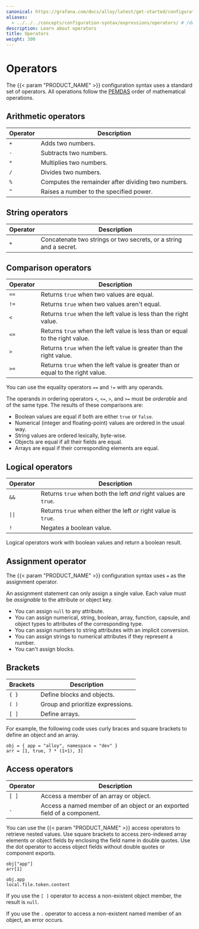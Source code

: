 ```yaml
---
canonical: https://grafana.com/docs/alloy/latest/get-started/configuration-syntax/expressions/operators/
aliases:
  - ../../../concepts/configuration-syntax/expressions/operators/ # /docs/alloy/latest/concepts/configuration-syntax/expressions/operators/
description: Learn about operators
title: Operators
weight: 300
---
```


# Operators

The {{< param "PRODUCT_NAME" >}} configuration syntax uses a standard set of operators.
All operations follow the [PEMDAS][] order of mathematical operations.

## Arithmetic operators

| Operator | Description                                        |
| -------- | -------------------------------------------------- |
| `+`      | Adds two numbers.                                  |
| `-`      | Subtracts two numbers.                             |
| `*`      | Multiplies two numbers.                            |
| `/`      | Divides two numbers.                               |
| `%`      | Computes the remainder after dividing two numbers. |
| `^`      | Raises a number to the specified power.            |

## String operators

| Operator | Description                                                       |
| -------- | ----------------------------------------------------------------- |
| `+`      | Concatenate two strings or two secrets, or a string and a secret. |

## Comparison operators

| Operator | Description                                                                     |
| -------- | ------------------------------------------------------------------------------- |
| `==`     | Returns `true` when two values are equal.                                       |
| `!=`     | Returns `true` when two values aren't equal.                                    |
| `<`      | Returns `true` when the left value is less than the right value.                |
| `<=`     | Returns `true` when the left value is less than or equal to the right value.    |
| `>`      | Returns `true` when the left value is greater than the right value.             |
| `>=`     | Returns `true` when the left value is greater than or equal to the right value. |

You can use the equality operators `==` and `!=` with any operands.

The operands in ordering operators `<`, `<=`, `>`, and `>=` must be _orderable_ and of the same type.
The results of these comparisons are:

- Boolean values are equal if both are either `true` or `false`.
- Numerical (integer and floating-point) values are ordered in the usual way.
- String values are ordered lexically, byte-wise.
- Objects are equal if all their fields are equal.
- Arrays are equal if their corresponding elements are equal.

## Logical operators

| Operator | Description                                                      |
| -------- | ---------------------------------------------------------------- |
| `&&`     | Returns `true` when both the left _and_ right values are `true`. |
| `\|\|`   | Returns `true` when either the left _or_ right value is `true`.  |
| `!`      | Negates a boolean value.                                         |

Logical operators work with boolean values and return a boolean result.

## Assignment operator

The {{< param "PRODUCT_NAME" >}} configuration syntax uses `=` as the assignment operator.

An assignment statement can only assign a single value.
Each value must be _assignable_ to the attribute or object key.

- You can assign `null` to any attribute.
- You can assign numerical, string, boolean, array, function, capsule, and object types to attributes of the corresponding type.
- You can assign numbers to string attributes with an implicit conversion.
- You can assign strings to numerical attributes if they represent a number.
- You can't assign blocks.

## Brackets

| Brackets | Description                       |
| -------- | --------------------------------- |
| `{ }`    | Define blocks and objects.        |
| `( )`    | Group and prioritize expressions. |
| `[ ]`    | Define arrays.                    |

For example, the following code uses curly braces and square brackets to define an object and an array.

```alloy
obj = { app = "alloy", namespace = "dev" }
arr = [1, true, 7 * (1+1), 3]
```

## Access operators

| Operator | Description                                                             |
| -------- | ----------------------------------------------------------------------- |
| `[ ]`    | Access a member of an array or object.                                  |
| `.`      | Access a named member of an object or an exported field of a component. |

You can use the {{< param "PRODUCT_NAME" >}} access operators to retrieve nested values.
Use square brackets to access zero-indexed array elements or object fields by enclosing the field name in double quotes.
Use the dot operator to access object fields without double quotes or component exports.

```alloy
obj["app"]
arr[1]

obj.app
local.file.token.content
```

If you use the `[ ]` operator to access a non-existent object member, the result is `null`.

If you use the `.` operator to access a non-existent named member of an object, an error occurs.

[PEMDAS]: https://en.wikipedia.org/wiki/Order_of_operations
